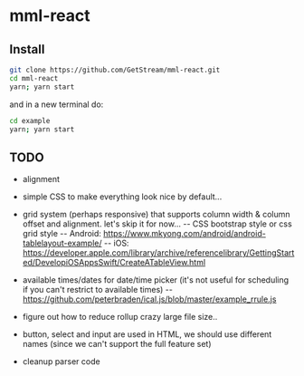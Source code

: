 # mml-react

## Install

```bash
git clone https://github.com/GetStream/mml-react.git
cd mml-react
yarn; yarn start
```

and in a new terminal do:

```bash
cd example
yarn; yarn start
```

## TODO

- alignment
- simple CSS to make everything look nice by default...

- grid system (perhaps responsive) that supports column width & column offset and alignment. let's skip it for now...
  -- CSS bootstrap style or css grid style
  -- Android: https://www.mkyong.com/android/android-tablelayout-example/
  -- iOS: https://developer.apple.com/library/archive/referencelibrary/GettingStarted/DevelopiOSAppsSwift/CreateATableView.html

- available times/dates for date/time picker (it's not useful for scheduling if you can't restrict to available times)
  -- https://github.com/peterbraden/ical.js/blob/master/example_rrule.js

- figure out how to reduce rollup crazy large file size..
- button, select and input are used in HTML, we should use different names (since we can't support the full feature set)

- cleanup parser code
